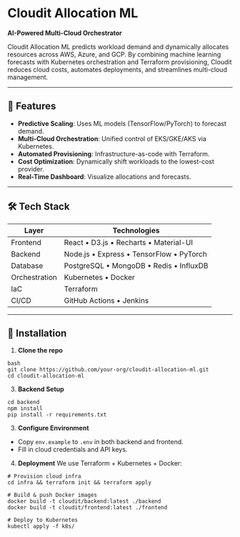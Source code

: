 
# Cloudit Allocation ML

**AI-Powered Multi-Cloud Orchestrator**

Cloudit Allocation ML predicts workload demand and dynamically allocates resources across AWS, Azure, and GCP. By combining machine learning forecasts with Kubernetes orchestration and Terraform provisioning, Cloudit reduces cloud costs, automates deployments, and streamlines multi-cloud management.

---

## 🚀 Features

- **Predictive Scaling**: Uses ML models (TensorFlow/PyTorch) to forecast demand.
- **Multi-Cloud Orchestration**: Unified control of EKS/GKE/AKS via Kubernetes.
- **Automated Provisioning**: Infrastructure-as-code with Terraform.
- **Cost Optimization**: Dynamically shift workloads to the lowest-cost provider.
- **Real-Time Dashboard**: Visualize allocations and forecasts.

---

## 🛠️ Tech Stack

| Layer         | Technologies                             |
| ------------- | ---------------------------------------- |
| Frontend      | React • D3.js • Recharts • Material-UI   |
| Backend       | Node.js • Express • TensorFlow • PyTorch |
| Database      | PostgreSQL • MongoDB • Redis • InfluxDB  |
| Orchestration | Kubernetes • Docker                      |
| IaC           | Terraform                                |
| CI/CD         | GitHub Actions • Jenkins                 |

---

## 💾 Installation

1. **Clone the repo**  
```
bash
git clone https://github.com/your-org/cloudit-allocation-ml.git
cd cloudit-allocation-ml
```
   
3. **Backend Setup**
```
cd backend
npm install
pip install -r requirements.txt
```

3. **Configure Environment**

- Copy ```env.example``` to ```.env``` in both backend and frontend.
- Fill in cloud credentials and API keys.

4. **Deployment**
We use Terraform + Kubernetes + Docker:
```
# Provision cloud infra
cd infra && terraform init && terraform apply

# Build & push Docker images
docker build -t cloudit/backend:latest ./backend
docker build -t cloudit/frontend:latest ./frontend

# Deploy to Kubernetes
kubectl apply -f k8s/
```
